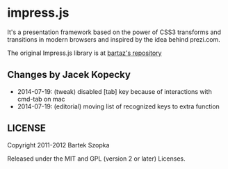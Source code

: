 impress.js
============

It's a presentation framework based on the power of CSS3 transforms and 
transitions in modern browsers and inspired by the idea behind prezi.com.

The original Impress.js library is at [bartaz's repository](http://github.com/bartaz/impress.js)

Changes by Jacek Kopecky
------------

 - 2014-07-19: (tweak) disabled [tab] key because of interactions with cmd-tab on mac
 - 2014-07-19: (editorial) moving list of recognized keys to extra function


LICENSE
---------

Copyright 2011-2012 Bartek Szopka

Released under the MIT and GPL (version 2 or later) Licenses.


